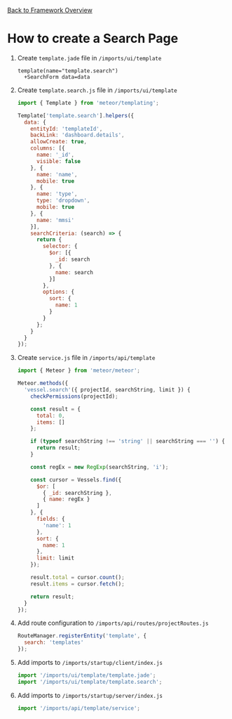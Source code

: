 [Back to Framework Overview](../../README.md)

How to create a Search Page
============================

1. Create `template.jade` file in `/imports/ui/template`

    ```pug
    template(name="template.search")
      +SearchForm data=data
    ```

1. Create `template.search.js` file in `/imports/ui/template`

    ```javascript
    import { Template } from 'meteor/templating';

    Template['template.search'].helpers({
      data: {
        entityId: 'templateId',
        backLink: 'dashboard.details',
        allowCreate: true,
        columns: [{
          name: '_id',
          visible: false
        }, {
          name: 'name',
          mobile: true
        }, {
          name: 'type',
          type: 'dropdown',
          mobile: true
        }, {
          name: 'mmsi'
        }],
        searchCriteria: (search) => {
          return {
            selector: {
              $or: [{
                _id: search
              }, {
                name: search
              }]
            },
            options: {
              sort: {
                name: 1
              }
            }
          };
        }
      }
    });
    ```

3. Create `service.js` file in `/imports/api/template`

    ```javascript
    import { Meteor } from 'meteor/meteor';

    Meteor.methods({
      'vessel.search'({ projectId, searchString, limit }) {
        checkPermissions(projectId);

        const result = {
          total: 0,
          items: []
        };

        if (typeof searchString !== 'string' || searchString === '') {
          return result;
        }

        const regEx = new RegExp(searchString, 'i');

        const cursor = Vessels.find({
          $or: [
            { _id: searchString },
            { name: regEx }
          ]
        }, {
          fields: {
            'name': 1
          },
          sort: {
            name: 1
          },
          limit: limit
        });

        result.total = cursor.count();
        result.items = cursor.fetch();

        return result;
      }
    });
    ```

4. Add route configuration to `/imports/api/routes/projectRoutes.js`

    ```javascript
    RouteManager.registerEntity('template', {
      search: 'templates'
    });
    ```

5. Add imports to ```/imports/startup/client/index.js```

    ```javascript
    import '/imports/ui/template/template.jade';
    import '/imports/ui/template/template.search';
    ```

6. Add imports to ```/imports/startup/server/index.js```

    ```javascript
    import '/imports/api/template/service';
    ```
